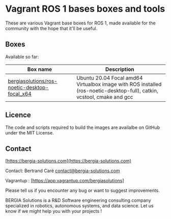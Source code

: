 # Vagrant ROS 1 bases boxes and tools

These are various Vagrant base boxes for ROS 1, made available for the community with the hope that it'll be useful.

## Boxes

Available so far:

| Box name                                                                                                                     | Description                                                                                                            |
|------------------------------------------------------------------------------------------------------------------------------|------------------------------------------------------------------------------------------------------------------------|
| [bergiasolutions/ros-noetic-desktop-focal_x64](https://app.vagrantup.com/bergiasolutions/boxes/ros-noetic-desktop-focal_x64) | Ubuntu 20.04 Focal amd64 Virtualbox image with ROS installed (ros-noetic-desktop-full), catkin, vcstool, cmake and gcc |
	

## Licence 

The code and scripts required to build the images are availalbe on GitHub under the MIT License.

## Contact

[https://bergia-solutions.com](https://bergia-solutions.com)

Contact: Bertrand Caré <contact@bergia-solutions.com>

Vagrantup : [https://app.vagrantup.com/bergiasolutions]

Please tell us if you encounter any bug or want to suggest improvements.

BERGIA Solutions is a R&D Software engineering consulting company specialized in robotics, autonomous systems, and data science. Let us know if we might help you with your projects !

